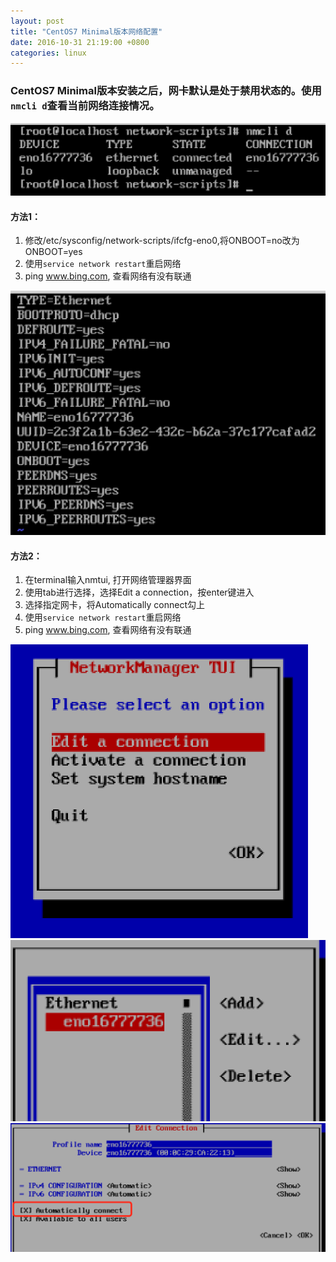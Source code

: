```yaml
---
layout: post
title: "CentOS7 Minimal版本网络配置"
date: 2016-10-31 21:19:00 +0800
categories: linux
---
```

### CentOS7 Minimal版本安装之后，网卡默认是处于禁用状态的。使用`nmcli d`查看当前网络连接情况。
![nmcli.png](/images/linux/nmcli.png)

#### 方法1： 
1. 修改/etc/sysconfig/network-scripts/ifcfg-eno0,将ONBOOT=no改为ONBOOT=yes
2. 使用`service network restart`重启网络
3. ping www.bing.com, 查看网络有没有联通

![ifcfg-eno0.png](/images/linux/ifcfg-eno0.png)

#### 方法2：
1. 在terminal输入nmtui, 打开网络管理器界面
2. 使用tab进行选择，选择Edit a connection，按enter键进入
3. 选择指定网卡，将Automatically connect勾上
4. 使用`service network restart`重启网络
5. ping www.bing.com, 查看网络有没有联通

![network-management-gui.png](/images/linux/network-management-gui.png)
![ethernet-choose.png](/images/linux/ethernet-choose.png)
![auto-connect.png](/images/linux/autoconnect.png)
